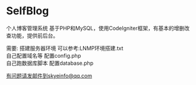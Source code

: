 # SelfBlog
个人博客管理系统
基于PHP和MySQL，使用CodeIgniter框架，有基本的增删改查功能，提供前后台。

需要:
搭建服务器环境  可以参考:LNMP环境搭建.txt<br>
自己配置域名等  配置config.php<br>
自己跑数据库脚本  配置database.php<br>

有问题请发邮件到skyeinfo@qq.com